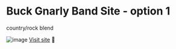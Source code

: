 # Buck Gnarly Band Site - option 1
country/rock blend

![image](https://user-images.githubusercontent.com/19380276/148152726-3726ab2b-283c-4151-a9f7-9242233d7883.png)
[Visit site](https://dilemma16.github.io/BuckGnarly-Option1/) 🎸
